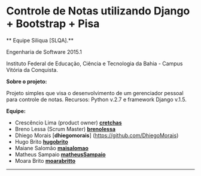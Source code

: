 # Controle de Notas utilizando Django + Bootstrap + Pisa 
** Equipe Siliqua [SLQA].**

Engenharia de Software 2015.1

Instituto Federal de Educação, Ciência e Tecnologia da Bahia - Campus Vitória da Conquista.

**Sobre o projeto:**

Projeto simples que visa o desenvolvimento de um gerenciador pessoal para controle de notas. 
Recursos: Python v.2.7 e framework Django v.1.5.

**Equipe:**
- Crescêncio Lima (product owner) [**cretchas**](https://github.com/cretchas)
- Breno Lessa (Scrum Master) [**brenolessa**](https://github.com/brenolessa)
- Dhiego Morais [**dhiegomorais**] (https://github.com/DhiegoMorais)
- Hugo Brito [**hugobrito**](https://github.com/huggobrito)
- Maiane Salomão [**maisalomao**](https://github.com/Maiane)
- Matheus Sampaio [**matheusSampaio**](https://github.com/igoromero)
- Moara Brito [**moarabritto**](https://github.com/moarabrito)

---------------------------------------------------------------------------------------------------

